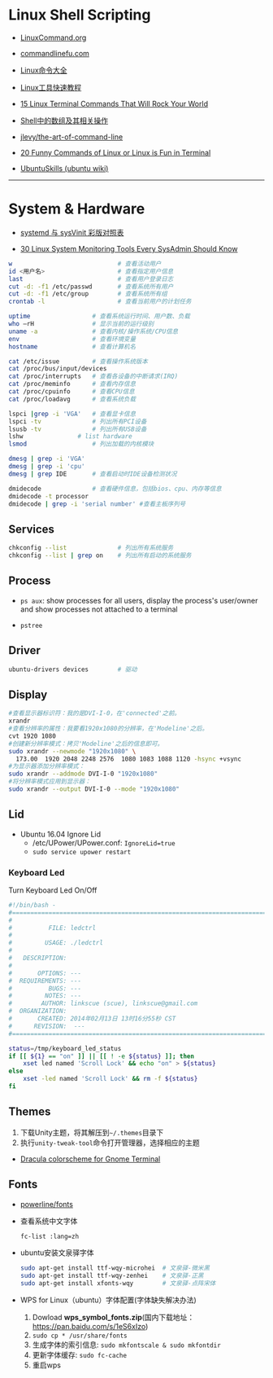 # Linux Shell Scripting

* [LinuxCommand.org](http://www.linuxcommand.org/)
* [commandlinefu.com](http://www.commandlinefu.com/commands/browse)
* [Linux命令大全](http://man.linuxde.net/)
* [Linux工具快速教程](http://linuxtools-rst.readthedocs.io/zh_CN/latest/)
* [15 Linux Terminal Commands That Will Rock Your World](https://www.lifewire.com/linux-terminal-commands-rock-your-world-2201165)

* [Shell中的数组及其相关操作](http://blog.csdn.net/jerry_1126/article/details/52027539)

* [jlevy/the-art-of-command-line](https://github.com/jlevy/the-art-of-command-line)

* [20 Funny Commands of Linux or Linux is Fun in Terminal](https://www.tecmint.com/20-funny-commands-of-linux-or-linux-is-fun-in-terminal/)

* [UbuntuSkills (ubuntu wiki)](https://wiki.ubuntu.org.cn/UbuntuSkills)

---

# System & Hardware

* [systemd 与 sysVinit 彩版对照表](https://linux.cn/article-3794-1.html)

* [30 Linux System Monitoring Tools Every SysAdmin Should Know](https://www.cyberciti.biz/tips/top-linux-monitoring-tools.html)

```bash
w                             # 查看活动用户
id <用户名>                    # 查看指定用户信息
last                          # 查看用户登录日志
cut -d: -f1 /etc/passwd       # 查看系统所有用户
cut -d: -f1 /etc/group        # 查看系统所有组
crontab -l                    # 查看当前用户的计划任务

uptime                 # 查看系统运行时间、用户数、负载
who –rH                # 显示当前的运行级别
uname -a               # 查看内核/操作系统/CPU信息
env                    # 查看环境变量
hostname               # 查看计算机名

cat /etc/issue         # 查看操作系统版本
cat /proc/bus/input/devices
cat /proc/interrupts   # 查看各设备的中断请求(IRQ)
cat /proc/meminfo      # 查看内存信息
cat /proc/cpuinfo      # 查看CPU信息
cat /proc/loadavg      # 查看系统负载

lspci |grep -i 'VGA'   # 查看显卡信息
lspci -tv              # 列出所有PCI设备
lsusb -tv              # 列出所有USB设备
lshw 		       # list hardware
lsmod                  # 列出加载的内核模块

dmesg | grep -i 'VGA'
dmesg | grep -i 'cpu'
dmesg | grep IDE       # 查看启动时IDE设备检测状况

dmidecode              # 查看硬件信息，包括bios、cpu、内存等信息
dmidecode -t processor
dmidecode | grep -i 'serial number' #查看主板序列号
```

## Services

```bash
chkconfig --list              # 列出所有系统服务
chkconfig --list | grep on    # 列出所有启动的系统服务
```

## Process

* `ps aux`: show processes for all users, display the process's user/owner and show processes not attached to a terminal

* `pstree`

## Driver

```bash
ubuntu-drivers devices        # 驱动
```

## Display

```sh
#查看显示器标识符：我的是DVI-I-0，在'connected'之前。
xrandr
#查看分辨率的属性：我要看1920x1080的分辨率，在'Modeline'之后。
cvt 1920 1080
#创建新分辨率模式：拷贝'Modeline'之后的信息即可。
sudo xrandr --newmode "1920x1080" \
  173.00  1920 2048 2248 2576  1080 1083 1088 1120 -hsync +vsync
#为显示器添加分辨率模式：
sudo xrandr --addmode DVI-I-0 "1920x1080"
#将分辨率模式应用到显示器：
sudo xrandr --output DVI-I-0 --mode "1920x1080"
```

## Lid
* Ubuntu 16.04 Ignore Lid
  - /etc/UPower/UPower.conf: `IgnoreLid=true`
  - `sudo service upower restart`

### Keyboard Led

Turn Keyboard Led On/Off  
```bash
#!/bin/bash -
#===============================================================================
#
#          FILE: ledctrl
#
#         USAGE: ./ledctrl
#
#   DESCRIPTION:
#
#       OPTIONS: ---
#  REQUIREMENTS: ---
#          BUGS: ---
#         NOTES: ---
#        AUTHOR: linkscue (scue), linkscue@gmail.com
#  ORGANIZATION:
#       CREATED: 2014年02月13日 13时16分55秒 CST
#      REVISION:  ---
#===============================================================================

status=/tmp/keyboard_led_status
if [[ ${1} == "on" ]] || [[ ! -e ${status} ]]; then
    xset led named 'Scroll Lock' && echo "on" > ${status}
else
    xset -led named 'Scroll Lock' && rm -f ${status}
fi
```

## Themes
1) 下载Unity主题，将其解压到`~/.themes`目录下  
2) 执行`unity-tweak-tool`命令打开管理器，选择相应的主题

* [Dracula colorscheme for Gnome Terminal](https://github.com/dracula/gnome-terminal)

## Fonts

* [powerline/fonts](https://github.com/powerline/fonts)

* 查看系统中文字体
  ```sh
  fc-list :lang=zh
  ```
* ubuntu安装文泉驿字体
  ```sh
  sudo apt-get install ttf-wqy-microhei  # 文泉驿-微米黑
  sudo apt-get install ttf-wqy-zenhei    # 文泉驿-正黑
  sudo apt-get install xfonts-wqy        # 文泉驿-点阵宋体
  ```
* WPS for Linux（ubuntu）字体配置(字体缺失解决办法)
  1. Dowload **wps_symbol_fonts.zip**(国内下载地址：https://pan.baidu.com/s/1eS6xIzo)
  2. `sudo cp * /usr/share/fonts`
  3. 生成字体的索引信息: `sudo mkfontscale & sudo mkfontdir`
  4. 更新字体缓存: `sudo fc-cache`
  5. 重启wps
